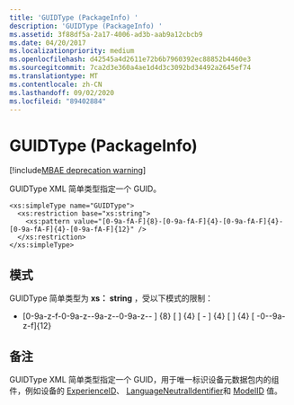 ```yaml
---
title: 'GUIDType (PackageInfo) '
description: 'GUIDType (PackageInfo) '
ms.assetid: 3f88df5a-2a17-4006-ad3b-aab9a12cbcb9
ms.date: 04/20/2017
ms.localizationpriority: medium
ms.openlocfilehash: d42545a4d2611e72b6b7960392ec88852b4460e3
ms.sourcegitcommit: 7ca2d3e360a4ae1d4d3c3092bd34492a2645ef74
ms.translationtype: MT
ms.contentlocale: zh-CN
ms.lasthandoff: 09/02/2020
ms.locfileid: "89402884"
---
```

# <a name="guidtype-packageinfo"></a>GUIDType (PackageInfo) 

[!include[MBAE deprecation warning](../includes/mbae-deprecation-warning.md)]

GUIDType XML 简单类型指定一个 GUID。

``` syntax
<xs:simpleType name="GUIDType">
  <xs:restriction base="xs:string">
    <xs:pattern value="[0-9a-fA-F]{8}-[0-9a-fA-F]{4}-[0-9a-fA-F]{4}-[0-9a-fA-F]{4}-[0-9a-fA-F]{12}" />
  </xs:restriction>
</xs:simpleType>
```

## <a name="span-idpatternsspanspan-idpatternsspanspan-idpatternsspanpatterns"></a><span id="Patterns"></span><span id="patterns"></span><span id="PATTERNS"></span>模式


GUIDType 简单类型为 **xs： string** ，受以下模式的限制：

-   \[0-9a-z-f-0-9a-z--9a-z--0-9a-z-- \] {8} \[ \] {4} \[ - \] {4} \[ \] {4} \[ -0--9a-z-f\]{12}

## <a name="span-idremarksspanspan-idremarksspanspan-idremarksspanremarks"></a><span id="Remarks"></span><span id="remarks"></span><span id="REMARKS"></span>备注


GUIDType XML 简单类型指定一个 GUID，用于唯一标识设备元数据包内的组件，例如设备的 [ExperienceID](experienceid.md)、 [LanguageNeutralIdentifier](languageneutralidentifier.md)和 [ModelID](modelid.md) 值。

 

 





